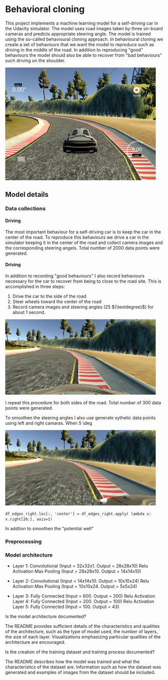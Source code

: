 # Behavioral cloning

This project implements a machine learning model for a self-driving car in the Udacity simulator. The model uses road images taken by three on-board cameras and predicts appropriate steering angle.  The model is trained using the so-called  behavioural cloning approach. 
In behavioural cloning we create a set of behaviours that we want the model to reproduce such as driving in the middle of the road.  In addition to reproducing "good" behaviours the model should also be able to recover from "bad behaviours" such driving on the shoulder.

<img src="simulator.png" width="480" alt="Combined Image" />

## Model details

### Data collections

#### Driving  

The most important behaviour for a self-driving car is to keep the car in the center of the road. 
To reproduce this behaviours we drive a car in the simulator keeping it in the center of the road and collect camera images and the corresponding steering angels. Total number of 2000 data points were generated.

#### Driving  
In addition to recording "good behaviours" I also record behaviours necessary for the car to recover from being to close to the road site. 
This is accomplished in three steps:

1. Drive the car to the side of the road
2. Steer wheels toward the center of the road
3. Record camera images and steering angles (25 ${\textdegree}$) for about 1 second.

<img src="center_example.jpg" width="480" alt="Combined Image" />

I repeat this procedure for both sides of the road. Total number of 300 data points were generated.  

To smoothen the steering angles I also use generate sythetic data points using left and right camaras. 
When 5 \deg 

<img src="left_example.jpg" width="480" alt="Combined Image" />

`df_edges_right.loc[:, 'center'] = df_edges_right.apply( lambda x: x.right[26:], axis=1)`

In addtion to smoothen the "potential well"
### Preprocessing


### Model architecture 

- Layer 1:
Convolutional (Input = 32x32x1. Output = 28x28x10)
Relu Activation
Max Pooling (Input = 28x28x10. Output = 14x14x10)

- Layer 2:
Convolutional (Input = 14x14x10. Output = 10x10x24)
Relu Activation
Max Pooling (Input = 10x10x24. Output = 5x5x24)

- Layer 3:
Fully Connected (Input = 600. Output = 200)
Relu Activation
Layer 4:
Fully Connected (Input = 200. Output = 100)
Relu Activation
Layer 5:
Fully Connected (Input = 100. Output = 43)



Is the model architecture documented?

The README provides sufficient details of the characteristics and qualities of the architecture, such as the type of model used, the number of layers, the size of each layer. Visualizations emphasizing particular qualities of the architecture are encouraged.

Is the creation of the training dataset and training process documented?

The README describes how the model was trained and what the characteristics of the dataset are. Information such as how the dataset was generated and examples of images from the dataset should be included.
